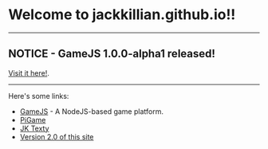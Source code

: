 # Welcome to jackkillian.github.io!!
---
NOTICE - GameJS 1.0.0-alpha1 released!
---
[Visit it here!](/GameJS "GameJS").

---
  
Here's some links:  
- [GameJS](/GameJS "1.0.0-alpha1 released!") - A NodeJS-based game platform.
- [PiGame](/PiGame "Meet the cheap, easy-to-use, and fun game console!")
- [JK Texty](/JK-Texty "JK Texty website on Jackkillian's blog")
- [Version 2.0 of this site](https://sites.google.com/view/jackkillian-pyton-programming "Version 2.0 of this website!")
